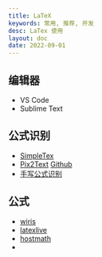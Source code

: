```yaml
---
title: LaTeX
keywords: 常用, 推荐, 开发
desc: LaTex 使用
layout: doc
date: 2022-09-01
---
```


## 编辑器

* VS Code
* Sublime Text

## 公式识别

* [SimpleTex](https://www.simpletex.cn/)
* [Pix2Text](https://p2t.breezedeus.com/) [Github](https://github.com/breezedeus/Pix2Text)
* [手写公式识别](https://webdemo.myscript.com/views/math/index.html#)

## 公式

* [wiris](https://demo.wiris.com/mathtype/en/developers.php#mathml-latex)
* [latexlive](https://www.latexlive.com/##)
* [hostmath](https://www.hostmath.com/)
*
